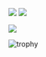 ![](https://github-profile-summary-cards.vercel.app/api/cards/stats?username=shunya9811&theme=dark)
![](https://github-profile-summary-cards.vercel.app/api/cards/repos-per-language?username=shunya9811&theme=dark)

![](https://github-profile-summary-cards.vercel.app/api/cards/profile-details?username=shunya9811&theme=dark)

![trophy](https://github-profile-trophy.vercel.app/?username=shunya9811&theme=onedark&column=7&margin-w=30&margin-h=15)
